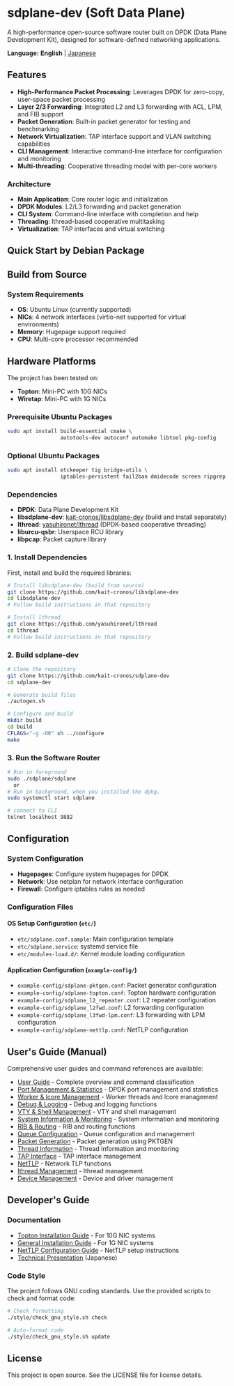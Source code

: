 
# sdplane-dev (Soft Data Plane)

A high-performance open-source software router built on
DPDK (Data Plane Development Kit), designed for
software-defined networking applications.

**Language:** **English** | [Japanese](README.ja.md)

## Features

- **High-Performance Packet Processing**:
  Leverages DPDK for zero-copy, user-space packet processing
- **Layer 2/3 Forwarding**:
  Integrated L2 and L3 forwarding with ACL, LPM, and FIB support
- **Packet Generation**:
  Built-in packet generator for testing and benchmarking
- **Network Virtualization**:
  TAP interface support and VLAN switching capabilities
- **CLI Management**:
  Interactive command-line interface for configuration and monitoring
- **Multi-threading**:
  Cooperative threading model with per-core workers

### Architecture
- **Main Application**: Core router logic and initialization
- **DPDK Modules**: L2/L3 forwarding and packet generation
- **CLI System**: Command-line interface with completion and help
- **Threading**: lthread-based cooperative multitasking
- **Virtualization**: TAP interfaces and virtual switching

## Quick Start by Debian Package


## Build from Source

### System Requirements
- **OS**:
  Ubuntu Linux (currently supported)
- **NICs**:
  4 network interfaces (virtio-net supported for virtual environments)
- **Memory**:
  Hugepage support required
- **CPU**:
  Multi-core processor recommended

## Hardware Platforms

The project has been tested on:
- **Topton**: Mini-PC with 10G NICs
- **Wiretap**: Mini-PC with 1G NICs


### Prerequisite Ubuntu Packages
```bash
sudo apt install build-essential cmake \
                 autotools-dev autoconf automake libtool pkg-config
```

### Optional Ubuntu Packages
```bash
sudo apt install etckeeper tig bridge-utils \
                 iptables-persistent fail2ban dmidecode screen ripgrep
```

### Dependencies
- **DPDK**: Data Plane Development Kit
- **libsdplane-dev**: [kait-cronos/libsdplane-dev](https://github.com/kait-cronos/libsdplane-dev) (build and install separately)
- **lthread**: [yasuhironet/lthread](https://github.com/yasuhironet/lthread) (DPDK-based cooperative threading)
- **liburcu-qsbr**: Userspace RCU library
- **libpcap**: Packet capture library

### 1. Install Dependencies

First, install and build the required libraries:
```bash
# Install libsdplane-dev (build from source)
git clone https://github.com/kait-cronos/libsdplane-dev
cd libsdplane-dev
# Follow build instructions in that repository

# Install lthread
git clone https://github.com/yasuhironet/lthread
cd lthread
# Follow build instructions in that repository
```

### 2. Build sdplane-dev

```bash
# Clone the repository
git clone https://github.com/kait-cronos/sdplane-dev
cd sdplane-dev

# Generate build files
./autogen.sh

# Configure and build
mkdir build
cd build
CFLAGS="-g -O0" sh ../configure
make
```

### 3. Run the Software Router

```bash
# Run in foreground
sudo ./sdplane/sdplane
  or
# Run in background, when you installed the dpkg.
sudo systemctl start sdplane

# connect to CLI
telnet localhost 9882
```

## Configuration

### System Configuration
- **Hugepages**: Configure system hugepages for DPDK
- **Network**: Use netplan for network interface configuration
- **Firewall**: Configure iptables rules as needed

### Configuration Files

#### OS Setup Configuration (`etc/`)
- `etc/sdplane.conf.sample`: Main configuration template
- `etc/sdplane.service`: systemd service file
- `etc/modules-load.d/`: Kernel module loading configuration

#### Application Configuration (`example-config/`)
- `example-config/sdplane-pktgen.conf`: Packet generator configuration
- `example-config/sdplane-topton.conf`: Topton hardware configuration
- `example-config/sdplane_l2_repeater.conf`: L2 repeater configuration
- `example-config/sdplane_l2fwd.conf`: L2 forwarding configuration
- `example-config/sdplane_l3fwd-lpm.conf`: L3 forwarding with LPM configuration
- `example-config/sdplane-nettlp.conf`: NetTLP configuration

## User's Guide (Manual)

Comprehensive user guides and command references are available:

- [User Guide](doc/manual/README.md) - Complete overview and command classification
- [Port Management & Statistics](doc/manual/port-management.md) - DPDK port management and statistics
- [Worker & lcore Management](doc/manual/worker-management.md) - Worker threads and lcore management
- [Debug & Logging](doc/manual/debug-logging.md) - Debug and logging functions
- [VTY & Shell Management](doc/manual/vty-shell.md) - VTY and shell management
- [System Information & Monitoring](doc/manual/system-monitoring.md) - System information and monitoring
- [RIB & Routing](doc/manual/routing.md) - RIB and routing functions
- [Queue Configuration](doc/manual/queue-configuration.md) - Queue configuration and management
- [Packet Generation](doc/manual/packet-generation.md) - Packet generation using PKTGEN
- [Thread Information](doc/manual/thread-information.md) - Thread information and monitoring
- [TAP Interface](doc/manual/tap-interface.md) - TAP interface management
- [NetTLP](doc/manual/nettlp.md) - Network TLP functions
- [lthread Management](doc/manual/lthread-management.md) - lthread management
- [Device Management](doc/manual/device-management.md) - Device and driver management

## Developer's Guide

### Documentation

- [Topton Installation Guide](doc/install-memo-topton.txt) - For 10G NIC systems
- [General Installation Guide](doc/install-memo.txt) - For 1G NIC systems
- [NetTLP Configuration Guide](doc/nettlp-memo.txt) - NetTLP setup instructions
- [Technical Presentation](https://enog.jp/wordpress/wp-content/uploads/2024/11/2024-11-22-sdn-onsen-yasu.pdf) (Japanese)

### Code Style
The project follows GNU coding standards. Use the provided scripts to check and format code:

```bash
# Check formatting
./style/check_gnu_style.sh check

# Auto-format code
./style/check_gnu_style.sh update
```

## License

This project is open source. See the LICENSE file for license details.

